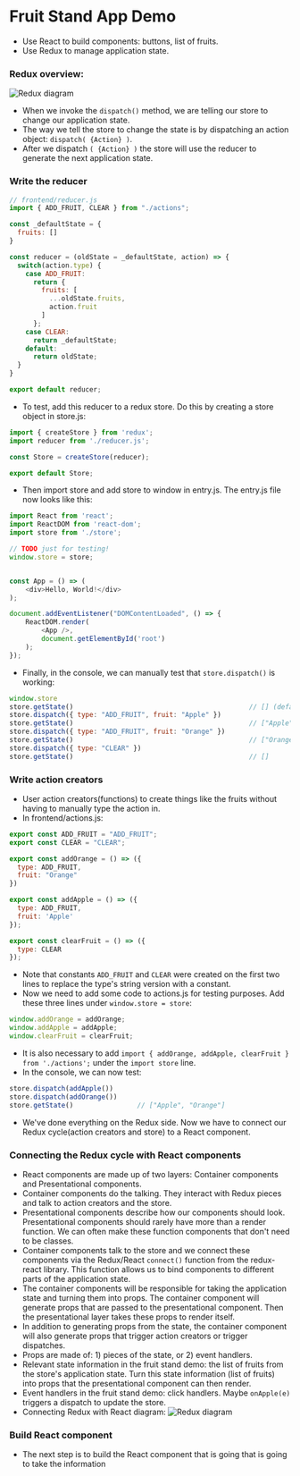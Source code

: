 # Fruit Stand App Demo 

* Use React to build components: buttons, list of fruits. 
* Use Redux to manage application state. 

### Redux overview:
![Redux diagram](https://github.com/rachelmoore/ReduxNotes/blob/master/Redux1.png "Redux 1")

* When we invoke the `dispatch()` method, we are telling our store to change our application state. 
* The way we tell the store to change the state is by dispatching an action object: `dispatch( {Action} )`. 
* After we dispatch `( {Action} )` the store will use the reducer to generate the next application state. 

### Write the reducer

```javascript 
// frontend/reducer.js
import { ADD_FRUIT, CLEAR } from "./actions";

const _defaultState = {
  fruits: []
}

const reducer = (oldState = _defaultState, action) => {
  switch(action.type) {
    case ADD_FRUIT:
      return {
        fruits: [
          ...oldState.fruits,
          action.fruit
        ]
      };
    case CLEAR:
      return _defaultState;
    default:
      return oldState;
  }
}

export default reducer;
```

* To test, add this reducer to a redux store. Do this by creating a store object in store.js:
```javascript 
import { createStore } from 'redux';
import reducer from './reducer.js';

const Store = createStore(reducer);

export default Store;
```

* Then import store and add store to window in entry.js. The entry.js file now looks like this: 
```javascript 
import React from 'react';
import ReactDOM from 'react-dom';
import store from './store';

// TODO just for testing!
window.store = store;


const App = () => (
	<div>Hello, World!</div>
);

document.addEventListener("DOMContentLoaded", () => {
	ReactDOM.render(
		<App />,
		document.getElementById('root')
	);
});
```

* Finally, in the console, we can manually test that `store.dispatch()` is working: 
```javascript 
window.store
store.getState()                                            // [] (default application state)
store.dispatch({ type: "ADD_FRUIT", fruit: "Apple" })     
store.getState()                                            // ["Apple"]
store.dispatch({ type: "ADD_FRUIT", fruit: "Orange" }) 
store.getState()                                            // ["Orange"]
store.dispatch({ type: "CLEAR" }) 
store.getState()                                            // [] 
```

### Write action creators

* User action creators(functions) to create things like the fruits without having to manually type the action in. 
* In frontend/actions.js: 
```javascript 
export const ADD_FRUIT = "ADD_FRUIT";
export const CLEAR = "CLEAR";

export const addOrange = () => ({
  type: ADD_FRUIT,
  fruit: "Orange"
})

export const addApple = () => ({
  type: ADD_FRUIT,
  fruit: 'Apple'
});

export const clearFruit = () => ({
  type: CLEAR
});
```
* Note that constants `ADD_FRUIT` and `CLEAR` were created on the first two lines to replace the type's string version with a constant.
* Now we need to add some code to actions.js for testing purposes. Add these three lines under `window.store = store`:
```javascript 
window.addOrange = addOrange;
window.addApple = addApple;
window.clearFruit = clearFruit;
```
* It is also necessary to add `import { addOrange, addApple, clearFruit } from './actions';` under the `import store` line.
* In the console,  we can now test: 
```javascript 
store.dispatch(addApple())
store.dispatch(addOrange())
store.getState()                // ["Apple", "Orange"]
```
* We've done everything on the Redux side. Now we have to connect our Redux cycle(action creators and store) to a React component. 

### Connecting the Redux cycle with React components

* React components are made up of two layers: Container components and Presentational components. 
* Container components do the talking. They interact with Redux pieces and talk to action creators and the store. 
* Presentational components describe how our components should look. Presentational components should rarely have more than a render function. We can often make these function components that don't need to be classes. 
* Container components talk to the store and we connect these components via the Redux/React `connect()` function from the redux-react library. This function allows us to bind components to different parts of the application state. 
* The container components will be responsible for taking the application state and turning them into props. The container component will generate props that are passed to the presentational component. Then the presentational layer takes these props to render itself. 
* In addition to generating props from the state, the container component will also generate props that trigger action creators or trigger dispatches. 
* Props are made of: 1) pieces of the state, or 2) event handlers. 
* Relevant state information in the fruit stand demo: the list of fruits from the store's application state. Turn this state information (list of fruits) into props that the presentational component can then render. 
* Event handlers in the fruit stand demo: click handlers. Maybe `onApple(e)` triggers a dispatch to update the store. 
* Connecting Redux with React diagram: 
![Redux diagram](https://github.com/rachelmoore/ReduxNotes/blob/master/Redux2.png "Redux 2")

### Build React component 
* The next step is to build the React component that is going that is going to take the information 
